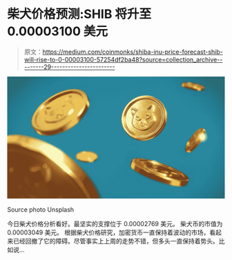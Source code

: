 # 柴犬价格预测:SHIB 将升至 0.00003100 美元

> 原文：<https://medium.com/coinmonks/shiba-inu-price-forecast-shib-will-rise-to-0-00003100-57254df2ba48?source=collection_archive---------29----------------------->

![](img/1ac614237a0eeb394dfcc86f7ca9d13a.png)

Source photo Unsplash

今日柴犬价格分析看好。最坚实的支撑位于 0.00002769 美元。
柴犬币的市值为 0.00003049 美元。
根据柴犬价格研究，加密货币一直保持着波动的市场，看起来已经回撤了它的障碍。尽管事实上上周的走势不错，但多头一直保持着势头。比如说…